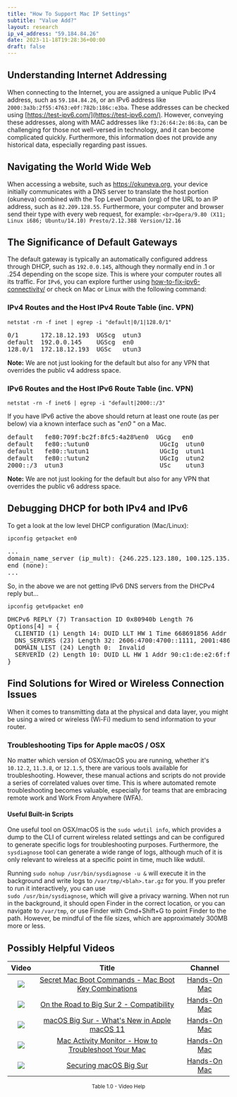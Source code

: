 ```yaml
---
title: "How To Support Mac IP Settings"
subtitle: "Value Add?"
layout: research
ip_v4_address: "59.184.84.26"
date: 2023-11-18T19:28:36+00:00
draft: false
---
```


## Understanding Internet Addressing

When connecting to the Internet, you are assigned a unique Public IPv4 address, such as `59.184.84.26`, or an IPv6 address like `2000:3a3b:2f55:4763:e0f:782b:186c:e3ba`. These addresses can be checked using [https://test-ipv6.com/](https://test-ipv6.com/). However, conveying these addresses, along with MAC addresses like `f3:26:64:2e:86:8a`, can be challenging for those not well-versed in technology, and it can become complicated quickly. Furthermore, this information does not provide any historical data, especially regarding past issues.
## Navigating the World Wide Web
When accessing a website, such as https://okuneva.org, your device initially communicates with a DNS server to translate the host portion (okuneva) combined with the Top Level Domain (org) of the URL to an IP address, such as `82.209.128.55`. Furthermore, your computer and browser send their type with every web request, for example:
```<br>Opera/9.80 (X11; Linux i686; Ubuntu/14.10) Presto/2.12.388 Version/12.16```
## The Significance of Default Gateways
The default gateway is typically an automatically configured address through DHCP, such as `192.0.0.145`, although they normally end in .1 or .254 depending on the scope size. This is where your computer routes all its traffic. For `IPv6`, you can explore further using [how-to-fix-ipv6-connectivity/](/blog/how-to-fix-ipv6-connectivity/) or check on Mac or Linux with the following command:
### IPv4 Routes and the Host IPv4 Route Table (inc. VPN)
```netstat -rn -f inet | egrep -i "default|0/1|128.0/1"```

<pre>
0/1      172.18.12.193  UGScg  utun3
default  192.0.0.145    UGScg  en0
128.0/1  172.18.12.193  UGSc   utun3</pre>

**Note:** We are not just looking for the default but also for any VPN that overrides the public v4 address space.

### IPv6 Routes and the Host IPv6 Route Table (inc. VPN)
```netstat -rn -f inet6 | egrep -i "default|2000::/3"```

If you have IPv6 active the above should return at least one route (as per below) via a known interface such as "_en0_ " on a Mac. 

<pre>
default   fe80:709f:bc2f:8fc5:4a28%en0  UGcg   en0
default   fe80::%utun0                   UGcIg  utun0
default   fe80::%utun1                   UGcIg  utun1
default   fe80::%utun2                   UGcIg  utun2
2000::/3  utun3                          USc    utun3</pre>

**Note:** We are not just looking for the default but also for any VPN that overrides the public v6 address space.
<br>

## Debugging DHCP for both IPv4 and IPv6

To get a look at the low level DHCP configuration (Mac/Linux): 

```ipconfig getpacket en0```

<pre>
...
domain_name_server (ip_mult): {246.225.123.180, 100.125.135.84}
end (none):
...</pre>

So, in the above we are not getting IPv6 DNS servers from the DHCPv4 reply but...

```ipconfig getv6packet en0```

<pre>
DHCPv6 REPLY (7) Transaction ID 0x80940b Length 76
Options[4] = {
  CLIENTID (1) Length 14: DUID LLT HW 1 Time 668691856 Addr f3:26:64:2e:86:8a
  DNS_SERVERS (23) Length 32: 2606:4700:4700::1111, 2001:4860:4860::8844
  DOMAIN_LIST (24) Length 0:  Invalid
  SERVERID (2) Length 10: DUID LL HW 1 Addr 90:c1:de:e2:6f:f1
}</pre>




## Find Solutions for Wired or Wireless Connection Issues
When it comes to transmitting data at the physical and data layer, you might be using a wired or wireless (Wi-Fi) medium to send information to your router.
### Troubleshooting Tips for Apple macOS / OSX
No matter which version of OSX/macOS you are running, whether it's ```10.12.2```, ```11.3.8```, or ```12.1.5```, there are various tools available for troubleshooting. However, these manual actions and scripts do not provide a series of correlated values over time. This is where automated remote troubleshooting becomes valuable, especially for teams that are embracing remote work and Work From Anywhere (WFA).
#### Useful Built-in Scripts
One useful tool on OSX/macOS is the ```sudo wdutil info```, which provides a dump to the CLI of current wireless related settings and can be configured to generate specific logs for troubleshooting purposes. Furthermore, the ```sysdiagnose``` tool can generate a wide range of logs, although much of it is only relevant to wireless at a specific point in time, much like wdutil.

Running ```sudo nohup /usr/bin/sysdiagnose -u &``` will execute it in the background and write logs to ```/var/tmp/<blah>.tar.gz``` for you. If you prefer to run it interactively, you can use <br>```sudo /usr/bin/sysdiagnose```, which will give a privacy warning. When not run in the background, it should open Finder in the correct location, or you can navigate to ```/var/tmp```, or use Finder with Cmd+Shift+G to point Finder to the path. However, be mindful of the file sizes, which are approximately 300MB more or less.
## Possibly Helpful Videos

<link href="/plugins/lity/css/lity.min.css" rel="stylesheet">
<script src="/plugins/lity/js/lity.min.js"></script>
<div class="table1-start"></div>

|Video | Title | Channel |
| :---: | :---: | :---: |
|<a href="https://www.youtube.com/watch?v=VwNYWAxHCgM" data-lity><img src="https://i.ytimg.com/vi/VwNYWAxHCgM/default.jpg" class="img-fluid"></a>|<a href="https://www.youtube.com/watch?v=VwNYWAxHCgM" data-lity>Secret Mac Boot Commands - Mac Boot Key Combinations</a>|<a target="_blank" href="https://www.youtube.com/channel/UCg43DP8MdHVcl4rFK_delBg" >Hands-On Mac</a>|
|<a href="https://www.youtube.com/watch?v=HEbK-Tignuc" data-lity><img src="https://i.ytimg.com/vi/HEbK-Tignuc/default.jpg" class="img-fluid"></a>|<a href="https://www.youtube.com/watch?v=HEbK-Tignuc" data-lity>On the Road to Big Sur 2 - Compatibility</a>|<a target="_blank" href="https://www.youtube.com/channel/UCg43DP8MdHVcl4rFK_delBg" >Hands-On Mac</a>|
|<a href="https://www.youtube.com/watch?v=JMKi6o9kaZI" data-lity><img src="https://i.ytimg.com/vi/JMKi6o9kaZI/default.jpg" class="img-fluid"></a>|<a href="https://www.youtube.com/watch?v=JMKi6o9kaZI" data-lity>macOS Big Sur - What&#39;s New in Apple macOS 11</a>|<a target="_blank" href="https://www.youtube.com/channel/UCg43DP8MdHVcl4rFK_delBg" >Hands-On Mac</a>|
|<a href="https://www.youtube.com/watch?v=TWzWd_DiaJ0" data-lity><img src="https://i.ytimg.com/vi/TWzWd_DiaJ0/default.jpg" class="img-fluid"></a>|<a href="https://www.youtube.com/watch?v=TWzWd_DiaJ0" data-lity>Mac Activity Monitor - How to Troubleshoot Your Mac</a>|<a target="_blank" href="https://www.youtube.com/channel/UCg43DP8MdHVcl4rFK_delBg" >Hands-On Mac</a>|
|<a href="https://www.youtube.com/watch?v=7KdhJimuhNw" data-lity><img src="https://i.ytimg.com/vi/7KdhJimuhNw/default.jpg" class="img-fluid"></a>|<a href="https://www.youtube.com/watch?v=7KdhJimuhNw" data-lity>Securing macOS Big Sur</a>|<a target="_blank" href="https://www.youtube.com/channel/UCg43DP8MdHVcl4rFK_delBg" >Hands-On Mac</a>|

<center><small>Table 1.0 - Video Help</small></center>
 <br>
<div class="table1-end"></div>
<script type="text/javascript">
(function() {
    $('div.table1-start').nextUntil('div.table1-end', 'table').addClass('table thead-dark table-striped table-responsive rounded').attr('id', 't1');
    $('#t1').find('thead').addClass('thead-dark');
})();
</script>
